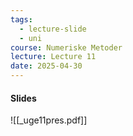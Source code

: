 ```yaml
---
tags:
  - lecture-slide
  - uni
course: Numeriske Metoder
lecture: Lecture 11
date: 2025-04-30
---
```

#### Slides
![[_uge11pres.pdf]]